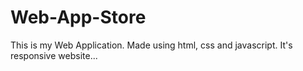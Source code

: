 # Web-App-Store


This is my Web Application. Made using html, css and javascript. It's responsive website...
